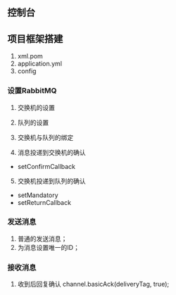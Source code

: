 
## 控制台



## 项目框架搭建

1. xml.pom
2. application.yml
3. config

### 设置RabbitMQ

1. 交换机的设置
2. 队列的设置
3. 交换机与队列的绑定

4. 消息投递到交换机的确认
- setConfirmCallback

5. 交换机投递到队列的确认
- setMandatory
- setReturnCallback

### 发送消息

1. 普通的发送消息；
2. 为消息设置唯一的ID；

### 接收消息

1. 收到后回复确认 channel.basicAck(deliveryTag, true);


